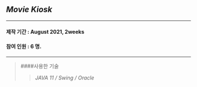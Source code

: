 ## *Movie Kiosk*    
***
#### 제작 기간 : August 2021, 2weeks
#### 참여 인원 : 6 명.  
***
 > ####사용한 기술   
 > >_JAVA 11 / Swing / Oracle_


